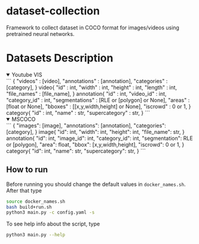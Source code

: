 # dataset-collection
Framework to collect dataset in COCO format for images/videos using pretrained neural networks.

# Datasets Description

<details open>
<summary href="https://youtube-vos.org/dataset/vis/">Youtube VIS</summary>
```
{
    "videos" : [video],
    "annotations" : [annotation],
    "categories" : [category],
}
video{
    "id" : int,
    "width" : int,
    "height" : int,
    "length" : int,
    "file_names" : [file_name],
}
annotation{
    "id" : int, 
    "video_id" : int, 
    "category_id" : int, 
    "segmentations" : [RLE or [polygon] or None], 
    "areas" : [float or None], 
    "bboxes" : [[x,y,width,height] or None], 
    "iscrowd" : 0 or 1,
}
category{
    "id" : int, 
    "name" : str, 
    "supercategory" : str,
}
```
</details>

<details open>
<summary href="https://cocodataset.org/#format-data/">MSCOCO</summary>
```
{
    "images": [image],
    "annotations": [annotation],
    "categories": [category],
}
image{
    "id": int,
    "width": int,
    "height": int,
    "file_name": str,
}
annotation{
    "id": int,
    "image_id": int,
    "category_id": int,
    "segmentation": RLE or [polygon],
    "area": float,
    "bbox": [x,y,width,height],
    "iscrowd": 0 or 1,
}
category{
    "id": int,
    "name": str,
    "supercategory": str,
}
```
</details>

## How to run

Before running you should change the default values in `docker_names.sh`. After that type

```bash
source docker_names.sh
bash build+run.sh
python3 main.py -c config.yaml -s
```

To see help info about the script, type

```bash
python3 main.py --help
```